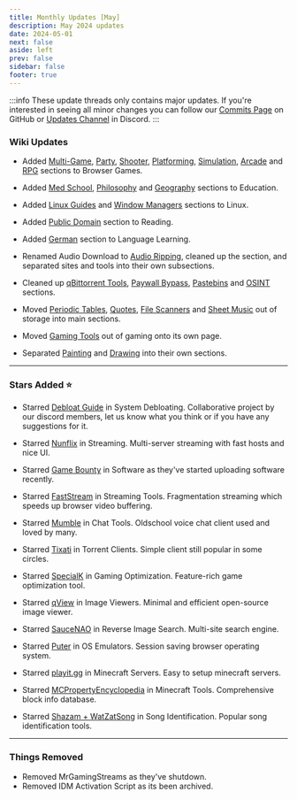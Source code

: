 ```yaml
---
title: Monthly Updates [May]
description: May 2024 updates
date: 2024-05-01
next: false
aside: left
prev: false
sidebar: false
footer: true
---
```


<Post authors="['nbats']"/>

:::info
These update threads only contains major updates. If you're interested
in seeing all minor changes you can follow our
[Commits Page](https://github.com/fmhy/FMHYedit/commits/main) on GitHub or
[Updates Channel](https://redd.it/17f8msf) in Discord.
:::

### Wiki Updates

- Added [Multi-Game](https://fmhy.net/gamingpiracyguide#multi-game-sites),
  [Party](https://fmhy.net/gamingpiracyguide#party-games),
  [Shooter](https://fmhy.net/gamingpiracyguide#shooter),
  [Platforming](https://fmhy.net/gamingpiracyguide#platformer),
  [Simulation](https://fmhy.net/gamingpiracyguide#simulation),
  [Arcade](https://fmhy.net/gamingpiracyguide#arcade) and
  [RPG](https://fmhy.net/gamingpiracyguide#rpg) sections to Browser Games.

- Added [Med School](https://fmhy.net/edupiracyguide#med-school),
  [Philosophy](https://fmhy.net/edupiracyguide#philosophy) and
  [Geography](https://fmhy.net/edupiracyguide#geography-datasets) sections to
  Education.

- Added [Linux Guides](https://fmhy.net/linuxguide#linux-guides) and
  [Window Managers](https://fmhy.net/linuxguide#window-managers) sections to
  Linux.

- Added [Public Domain](https://fmhy.net/readingpiracyguide#public-domain)
  section to Reading.

- Added [German](https://fmhy.net/edupiracyguide#german) section to Language
  Learning.

- Renamed Audio Download to
  [Audio Ripping](https://fmhy.net/audiopiracyguide#audio-ripping), cleaned up
  the section, and separated sites and tools into their own subsections.

- Cleaned up
  [qBittorrent Tools](https://fmhy.net/torrentpiracyguide#qbittorrent-tools),
  [Paywall Bypass](https://fmhy.net/internet-tools#paywall-bypass),
  [Pastebins](https://fmhy.pages.dev/text-tools#pastebins) and
  [OSINT](https://fmhy.net/internet-tools#open-source-intelligence) sections.

- Moved [Periodic Tables](https://fmhy.net/edupiracyguide#periodic-tables),
  [Quotes](https://fmhy.net/edupiracyguide#quote-indexes),
  [File Scanners](https://fmhy.net/adblockvpnguide#file-scanners) and
  [Sheet Music](https://fmhy.net/audiopiracyguide#sheet-music) out of storage
  into main sections.

- Moved [Gaming Tools](https://fmhy.net/gaming-tools) out of gaming onto its own
  page.

- Separated [Painting](https://fmhy.net/img-tools#painting) and
  [Drawing](https://fmhy.net/img-tools#drawing) into their own sections.

---

### Stars Added ⭐

- Starred [Debloat Guide](https://fmhy.net/system-tools#system-debloating) in
  System Debloating. Collaborative project by our discord members, let us know
  what you think or if you have any suggestions for it.

- Starred [Nunflix](https://fmhy.net/videopiracyguide#multi-server) in
  Streaming. Multi-server streaming with fast hosts and nice UI.

- Starred [Game Bounty](https://fmhy.net/downloadpiracyguide#software-sites) in
  Software as they've started uploading software recently.

- Starred [FastStream](https://fmhy.net/videopiracyguide#helpful-sites-tools) in
  Streaming Tools. Fragmentation streaming which speeds up browser video
  buffering.

- Starred [Mumble](https://fmhy.net/internet-tools#chat-tools) in Chat Tools.
  Oldschool voice chat client used and loved by many.

- Starred [Tixati](https://fmhy.net/torrentpiracyguide#torrent-clients) in
  Torrent Clients. Simple client still popular in some circles.

- Starred [SpecialK](https://fmhy.net/gaming-tools#optimization-tools) in Gaming
  Optimization. Feature-rich game optimization tool.

- Starred [qView](https://fmhy.net/img-tools#image-viewers) in Image Viewers.
  Minimal and efficient open-source image viewer.

- Starred [SauceNAO](https://fmhy.net/img-tools#reverse-image-search) in Reverse
  Image Search. Multi-site search engine.

- Starred [Puter](https://fmhy.net/system-tools#os-emulators) in OS Emulators.
  Session saving browser operating system.

- Starred [playit.gg](https://fmhy.net/storage#minecraft-servers) in Minecraft
  Servers. Easy to setup minecraft servers.

- Starred
  [MCPropertyEncyclopedia](https://fmhy.net/gaming-tools#minecraft-tools) in
  Minecraft Tools. Comprehensive block info database.

- Starred
  [Shazam + WatZatSong](https://fmhy.net/audiopiracyguide#song-identification)
  in Song Identification. Popular song identification tools.

---

### Things Removed

- Removed MrGamingStreams as they've shutdown.
- Removed IDM Activation Script as its been archived.
